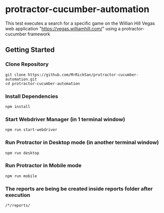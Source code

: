 # protractor-cucumber-automation
This test executes a search for a specific game on the Willian Hill Vegas web application "https://vegas.williamhill.com/" using a protractor-cucumber framework

## Getting Started

### Clone Repository

```
git clone https://github.com/MrRickSan/protractor-cucumber-automation.git
cd protractor-cucumber-automation
```

### Install Dependencies

```
npm install
```

### Start Webdriver Manager (in 1 terminal window)

```
npm run start-webdriver
```

### Run Protractor in Desktop mode (in another terminal window)

```
npm run desktop
```

### Run Protractor in Mobile mode

```
npm run mobile
```

### The reports are being be created inside reports folder after execution

```
/*/reports/
```
